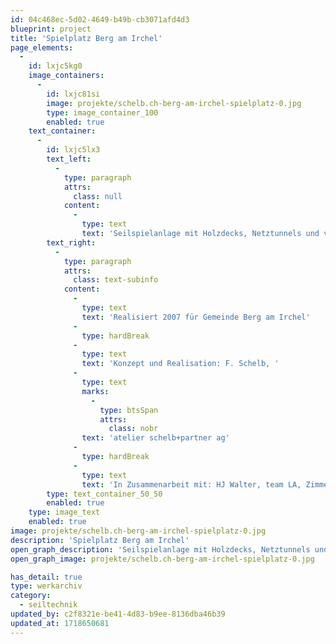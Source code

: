 ```yaml
---
id: 04c468ec-5d02-4649-b49b-cb3071afd4d3
blueprint: project
title: 'Spielplatz Berg am Irchel'
page_elements:
  -
    id: lxjc5kg0
    image_containers:
      -
        id: lxjc81si
        image: projekte/schelb.ch-berg-am-irchel-spielplatz-0.jpg
        type: image_container_100
        enabled: true
    text_container:
      -
        id: lxjc5lx3
        text_left:
          -
            type: paragraph
            attrs:
              class: null
            content:
              -
                type: text
                text: 'Seilspielanlage mit Holzdecks, Netztunnels und verschiedenen Seilnetz-Raumstrukturen'
        text_right:
          -
            type: paragraph
            attrs:
              class: text-subinfo
            content:
              -
                type: text
                text: 'Realisiert 2007 für Gemeinde Berg am Irchel'
              -
                type: hardBreak
              -
                type: text
                text: 'Konzept und Realisation: F. Schelb, '
              -
                type: text
                marks:
                  -
                    type: btsSpan
                    attrs:
                      class: nobr
                text: 'atelier schelb+partner ag'
              -
                type: hardBreak
              -
                type: text
                text: 'In Zusammenarbeit mit: HJ Walter, team LA, Zimmerei Oberhänsli,'
        type: text_container_50_50
        enabled: true
    type: image_text
    enabled: true
image: projekte/schelb.ch-berg-am-irchel-spielplatz-0.jpg
description: 'Spielplatz Berg am Irchel'
open_graph_description: 'Seilspielanlage mit Holzdecks, Netztunnels und verschiedenen Seilnetz-Raumstrukturen'
open_graph_image: projekte/schelb.ch-berg-am-irchel-spielplatz-0.jpg

has_detail: true
type: werkarchiv
category:
  - seiltechnik
updated_by: c2f8321e-be41-4d83-b9ee-8136dba46b39
updated_at: 1718650681
---
```

